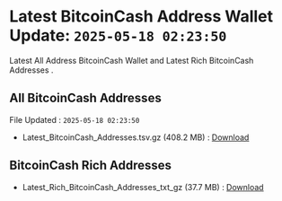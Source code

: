 # Latest BitcoinCash Address Wallet Update: `2025-05-18 02:23:50`

Latest All Address BitcoinCash Wallet and Latest Rich BitcoinCash Addresses .

## All BitcoinCash Addresses

File Updated : `2025-05-18 02:23:50`

- Latest_BitcoinCash_Addresses.tsv.gz (408.2 MB) : [Download](https://github.com/Pymmdrza/Rich-Address-Wallet/releases/tag/BitcoinCash)

## BitcoinCash Rich Addresses

- Latest_Rich_BitcoinCash_Addresses_txt_gz (37.7 MB) : [Download](https://github.com/Pymmdrza/Rich-Address-Wallet/releases/tag/BitcoinCash)
